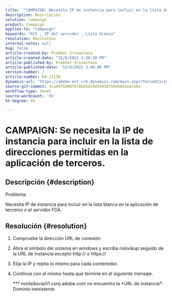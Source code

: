 ```yaml
---
title: '"CAMPAIGN: Necesita IP de instancia para incluir en la lista de direcciones permitidas en la aplicación de terceros".'
description: Descripción
solution: Campaign
product: Campaign
applies-to: "Campaign"
keywords: "KCS , IP del servidor , Lista blanca"
resolution: Resolution
internal-notes: null
bug: false
article-created-by: Prakhar Srivastava
article-created-date: "12/8/2022 3:38:20 PM"
article-published-by: Prakhar Srivastava
article-published-date: "12/8/2022 3:40:06 PM"
version-number: 2
article-number: KA-21150
dynamics-url: "https://adobe-ent.crm.dynamics.com/main.aspx?forceUCI=1&pagetype=entityrecord&etn=knowledgearticle&id=8339b954-0e77-ed11-81aa-6045bd006b4b"
source-git-commit: 3ca4975200f6f8b65d19d3493b750cb652edcb0a
workflow-type: tm+mt
source-wordcount: '91'
ht-degree: 4%

---
```


# CAMPAIGN: Se necesita la IP de instancia para incluir en la lista de direcciones permitidas en la aplicación de terceros.

## Descripción {#description}


Problema:

Necesita IP de instancia para incluir en la lista blanca en la aplicación de terceros o el servidor FDA.


## Resolución {#resolution}


1. Compruebe la dirección URL de conexión
2. Abra el símbolo del sistema en windows y escriba nslookup seguido de la URL de instancia excepto http:// o https://
3. Elija la IP y repita lo mismo para cada contenedor.
4. Continúe con el mismo hasta que termine en el siguiente mensaje.

   \*\*\* noidsibxvip01.corp.adobe.com no encuentra la \*URL de instancia\*: Dominio inexistente


